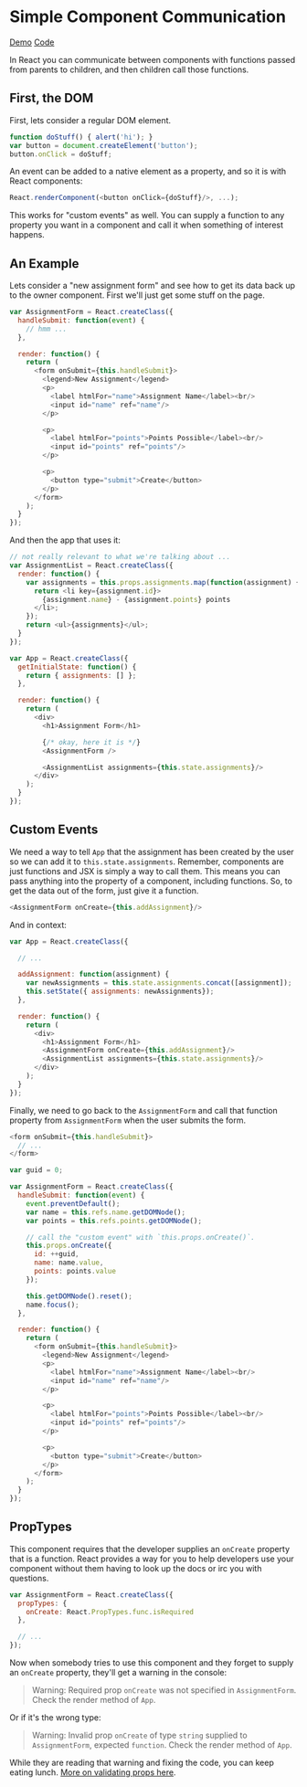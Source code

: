 Simple Component Communication
==============================

[Demo](http://ryanflorence.github.io/react-training/code/AssignmentForm/)
[Code](../code/AssignmentForm/)

In React you can communicate between components with functions passed
from parents to children, and then children call those functions.

First, the DOM
--------------

First, lets consider a regular DOM element.

```js
function doStuff() { alert('hi'); }
var button = document.createElement('button');
button.onClick = doStuff;
```

An event can be added to a native element as a property, and so it is
with React components:

```js
React.renderComponent(<button onClick={doStuff}/>, ...);
```

This works for "custom events" as well. You can supply a function to any
property you want in a component and call it when something of interest
happens.

An Example
----------

Lets consider a "new assignment form" and see how to get its data back
up to the owner component. First we'll just get some stuff on the page.

```js
var AssignmentForm = React.createClass({
  handleSubmit: function(event) {
    // hmm ... 
  },

  render: function() {
    return (
      <form onSubmit={this.handleSubmit}>
        <legend>New Assignment</legend>
        <p>
          <label htmlFor="name">Assignment Name</label><br/>
          <input id="name" ref="name"/>
        </p>

        <p>
          <label htmlFor="points">Points Possible</label><br/>
          <input id="points" ref="points"/>
        </p>

        <p>
          <button type="submit">Create</button>
        </p>
      </form>
    );
  }
});
```

And then the app that uses it:

```js
// not really relevant to what we're talking about ...
var AssignmentList = React.createClass({
  render: function() {
    var assignments = this.props.assignments.map(function(assignment) {
      return <li key={assignment.id}>
        {assignment.name} - {assignment.points} points
      </li>;
    });
    return <ul>{assignments}</ul>;
  }
});

var App = React.createClass({
  getInitialState: function() {
    return { assignments: [] };
  },

  render: function() {
    return (
      <div>
        <h1>Assignment Form</h1>

        {/* okay, here it is */}
        <AssignmentForm />

        <AssignmentList assignments={this.state.assignments}/>
      </div>
    );
  }
});
```

Custom Events
-------------

We need a way to tell `App` that the assignment has been created by the
user so we can add it to `this.state.assignments`. Remember, components
are just functions and JSX is simply a way to call them. This means you
can pass anything into the property of a component, including functions.
So, to get the data out of the form, just give it a function.

```js
<AssignmentForm onCreate={this.addAssignment}/>
```

And in context:

```js
var App = React.createClass({

  // ...

  addAssignment: function(assignment) {
    var newAssignments = this.state.assignments.concat([assignment]);
    this.setState({ assignments: newAssignments});
  },

  render: function() {
    return (
      <div>
        <h1>Assignment Form</h1>
        <AssignmentForm onCreate={this.addAssignment}/>
        <AssignmentList assignments={this.state.assignments}/>
      </div>
    );
  }
});
```

Finally, we need to go back to the `AssignmentForm` and call that
function property from `AssignmentForm` when the user submits the form.

```js
<form onSubmit={this.handleSubmit}>
  // ...
</form>
```

```js
var guid = 0;

var AssignmentForm = React.createClass({
  handleSubmit: function(event) {
    event.preventDefault();
    var name = this.refs.name.getDOMNode();
    var points = this.refs.points.getDOMNode();

    // call the "custom event" with `this.props.onCreate()`.
    this.props.onCreate({
      id: ++guid,
      name: name.value,
      points: points.value
    });

    this.getDOMNode().reset();
    name.focus();
  },

  render: function() {
    return (
      <form onSubmit={this.handleSubmit}>
        <legend>New Assignment</legend>
        <p>
          <label htmlFor="name">Assignment Name</label><br/>
          <input id="name" ref="name"/>
        </p>

        <p>
          <label htmlFor="points">Points Possible</label><br/>
          <input id="points" ref="points"/>
        </p>

        <p>
          <button type="submit">Create</button>
        </p>
      </form>
    );
  }
});
```

PropTypes
---------

This component requires that the developer supplies an `onCreate`
property that is a function. React provides a way for you to help
developers use your component without them having to look up the docs or
irc you with questions.

```js
var AssignmentForm = React.createClass({
  propTypes: {
    onCreate: React.PropTypes.func.isRequired
  },

  // ...
});
```

Now when somebody tries to use this component and they forget to supply
an `onCreate` property, they'll get a warning in the console:

> Warning: Required prop `onCreate` was not specified in
> `AssignmentForm`. Check the render method of `App`.

Or if it's the wrong type:

> Warning: Invalid prop `onCreate` of type `string` supplied to
> `AssignmentForm`, expected `function`. Check the render method of
> `App`.

While they are reading that warning and fixing the code, you can keep
eating lunch. [More on validating props here][props].

  [props]:http://facebook.github.io/react/docs/reusable-components.html#prop-validation

